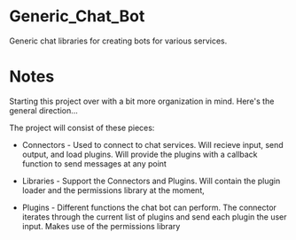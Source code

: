 Generic_Chat_Bot
================

Generic chat libraries for creating bots for various services.

Notes
================

Starting this project over with a bit more organization in mind.  Here's the general direction...

The project will consist of these pieces:
 
 * Connectors - Used to connect to chat services.  Will recieve input, send output, and load plugins.  Will provide the plugins with a callback function to send messages at any point
  
 * Libraries - Support the Connectors and Plugins.  Will contain the plugin loader and the permissions library at the moment,
  
 * Plugins - Different functions the chat bot can perform.  The connector iterates through the current list of plugins and send each plugin the user input.  Makes use of the permissions library
